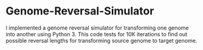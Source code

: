 # Genome-Reversal-Simulator
I implemented a genome reversal simulator for transforming one genome into another using Python 3. This code tests for 10K iterations to find out possible reversal lengths for transforming source genome to target genome.
